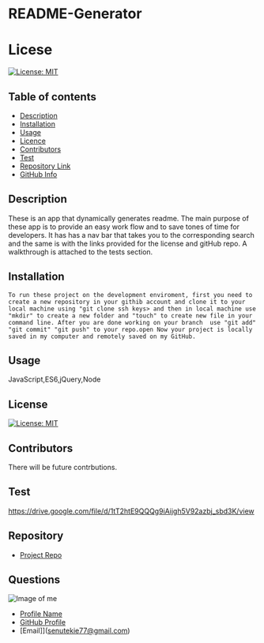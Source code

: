 
  # **README-Generator**

  # Licese
  
  [![License: MIT](https://img.shields.io/badge/License-MIT-yellow.svg)](https://opensource.org/licenses/MIT)

## Table of contents

- [Description](#Description)
- [Installation](#Installation)
- [Usage](#Usage)
- [Licence](#Licence)
- [Contributors](#Contributors)
- [Test](#Test)
- [Repository Link](#Repository)
- [GitHub Info](#GitHub) 

## Description 

   These is an app that dynamically generates readme. The main purpose of these app is to provide an easy work flow and to save tones of time for developers. It has has a nav bar that takes you to the corresponding search and the same is with the links provided for the license and gitHub repo. A walkthrough is attached to the tests section.


## Installation

    To run these project on the development enviroment, first you need to create a new repository in your githib account and clone it to your local machine using "git clone ssh keys> and then in local machine use "mkdir" to create a new folder and "touch" to create new file in your command line. After you are done working on your branch  use "git add" "git commit" "git push" to your repo.open Now your project is locally saved in my computer and remotely saved on my GitHub.

## Usage

JavaScript,ES6,jQuery,Node

## License

[![License: MIT](https://img.shields.io/badge/License-MIT-yellow.svg)](https://opensource.org/licenses/MIT)


## Contributors

There will be future contrbutions.

## Test

https://drive.google.com/file/d/1tT2htE9QQQg9iAijgh5V92azbj_sbd3K/view


## Repository

- [Project Repo](https://github.com/senait77)

## Questions

![Image of me](https://avatars.githubusercontent.com/u/77768986?v=4)
- [Profile Name](Senait)
- [GitHub Profile](https://github.com/senait77)
- [Email]](senutekie77@gmail.com)



